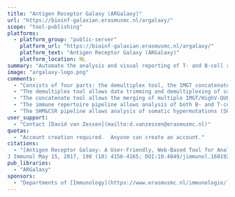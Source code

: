 ```yaml
---
title: "Antigen Receptor Galaxy (ARGalaxy)"
url: "https://bioinf-galaxian.erasmusmc.nl/argalaxy/"
scope: "tool-publishing"
platforms:
  - platform_group: "public-server"
    platform_url: "https://bioinf-galaxian.erasmusmc.nl/argalaxy/"
    platform_text: "Antigen Receptor Galaxy (ARGalaxy)"
    platform_location: NL
summary: "Automate the analysis and visual reporting of T- and B-cell receptor repertoire sequencing data. "
image: "argalaxy-logo.png"
comments:
  - "Consists of four parts: the demultiplex tool, the IMGT concatenate tool, the immune repertoire pipeline and the SHM&CSR pipeline. Together they allow the analysis of all different aspects of the immune repertoire. All pipelines can be run independently or combined, dependent on the available data and the question of interest"
  - "The demultiplex tool allows data trimming and demultiplexing of samples"
  - "The concatenate tool allows the merging of multiple IMGT/HighV-QUEST output files into a single file."
  - "The immune repertoire pipeline allows analysis of both B- and T-cell receptor rearrangements and was developed to visualize V(D)J gene usage, CDR3 characteristics (length and amino acid usage), junction characteristics and calculate the diversity of the immune repertoire."
  - "The SHM&CSR pipeline allows analysis of somatic hypermutations (SHM) and/or class switch recombination (CSR) in B-cell receptor rearrangements. It analyzes the frequency and patterns of SHM, antigen selection (including BASELINe), clonality (Change-O) and CSR."
user_support:
  - "Contact [David van Zessen](mailto:d.vanzessen@erasmusmc.nl)"
quotas:
  - "Account creation required.  Anyone can create an account."
citations:
  - "[Antigen Receptor Galaxy: A User-Friendly, Web-Based Tool for Analysis and Visualization of T and B Cell Receptor Repertoire Data](https://doi.org/10.4049/jimmunol.1601921), Hanna IJspeert, Pauline A. van Schouwenburg, David van Zessen, Ingrid Pico-Knijnenburg, Andrew P. Stubbs and Mirjam van der Burg
J Immunol May 15, 2017, 198 (10) 4156-4165; DOI:10.4049/jimmunol.1601921"
pub_libraries:
  - "ARGalaxy"
sponsors:
  - "Departments of [Immunology](https://www.erasmusmc.nl/immunologie/?lang=en) and [Bioinformatics](https://www.erasmusmc.nl/bioinformatica/?lang=en) at [Erasmus MC](https://www.erasmusmc.nl/)."
---
```

